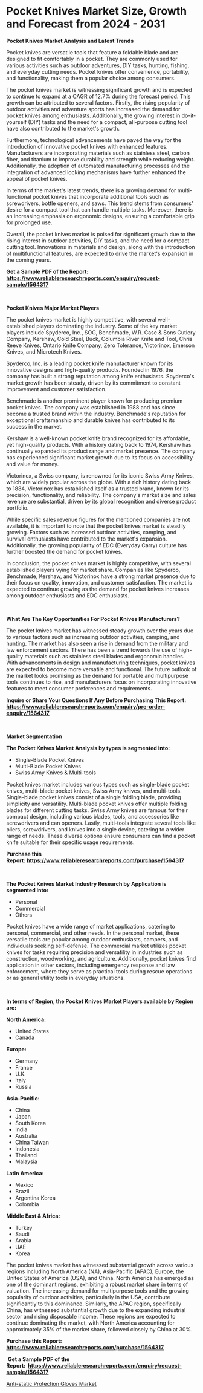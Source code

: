<p><h1>Pocket Knives Market Size, Growth and Forecast from 2024 - 2031</h1></p><p><strong>Pocket Knives Market Analysis and Latest Trends</strong></p>
<p><p>Pocket knives are versatile tools that feature a foldable blade and are designed to fit comfortably in a pocket. They are commonly used for various activities such as outdoor adventures, DIY tasks, hunting, fishing, and everyday cutting needs. Pocket knives offer convenience, portability, and functionality, making them a popular choice among consumers.</p><p>The pocket knives market is witnessing significant growth and is expected to continue to expand at a CAGR of 12.7% during the forecast period. This growth can be attributed to several factors. Firstly, the rising popularity of outdoor activities and adventure sports has increased the demand for pocket knives among enthusiasts. Additionally, the growing interest in do-it-yourself (DIY) tasks and the need for a compact, all-purpose cutting tool have also contributed to the market's growth.</p><p>Furthermore, technological advancements have paved the way for the introduction of innovative pocket knives with enhanced features. Manufacturers are incorporating materials such as stainless steel, carbon fiber, and titanium to improve durability and strength while reducing weight. Additionally, the adoption of automated manufacturing processes and the integration of advanced locking mechanisms have further enhanced the appeal of pocket knives.</p><p>In terms of the market's latest trends, there is a growing demand for multi-functional pocket knives that incorporate additional tools such as screwdrivers, bottle openers, and saws. This trend stems from consumers' desire for a compact tool that can handle multiple tasks. Moreover, there is an increasing emphasis on ergonomic designs, ensuring a comfortable grip for prolonged use.</p><p>Overall, the pocket knives market is poised for significant growth due to the rising interest in outdoor activities, DIY tasks, and the need for a compact cutting tool. Innovations in materials and design, along with the introduction of multifunctional features, are expected to drive the market's expansion in the coming years.</p></p>
<p><strong>Get a Sample PDF of the Report:&nbsp; <a href="https://www.reliableresearchreports.com/enquiry/request-sample/1564317">https://www.reliableresearchreports.com/enquiry/request-sample/1564317</a></strong></p>
<p>&nbsp;</p>
<p><strong>Pocket Knives Major Market Players</strong></p>
<p><p>The pocket knives market is highly competitive, with several well-established players dominating the industry. Some of the key market players include Spyderco, Inc., SOG, Benchmade, W.R. Case & Sons Cutlery Company, Kershaw, Cold Steel, Buck, Columbia River Knife and Tool, Chris Reeve Knives, Ontario Knife Company, Zero Tolerance, Victorinox, Emerson Knives, and Microtech Knives.</p><p>Spyderco, Inc. is a leading pocket knife manufacturer known for its innovative designs and high-quality products. Founded in 1976, the company has built a strong reputation among knife enthusiasts. Spyderco's market growth has been steady, driven by its commitment to constant improvement and customer satisfaction.</p><p>Benchmade is another prominent player known for producing premium pocket knives. The company was established in 1988 and has since become a trusted brand within the industry. Benchmade's reputation for exceptional craftsmanship and durable knives has contributed to its success in the market.</p><p>Kershaw is a well-known pocket knife brand recognized for its affordable, yet high-quality products. With a history dating back to 1974, Kershaw has continually expanded its product range and market presence. The company has experienced significant market growth due to its focus on accessibility and value for money.</p><p>Victorinox, a Swiss company, is renowned for its iconic Swiss Army Knives, which are widely popular across the globe. With a rich history dating back to 1884, Victorinox has established itself as a trusted brand, known for its precision, functionality, and reliability. The company's market size and sales revenue are substantial, driven by its global recognition and diverse product portfolio.</p><p>While specific sales revenue figures for the mentioned companies are not available, it is important to note that the pocket knives market is steadily growing. Factors such as increased outdoor activities, camping, and survival enthusiasts have contributed to the market's expansion. Additionally, the growing popularity of EDC (Everyday Carry) culture has further boosted the demand for pocket knives.</p><p>In conclusion, the pocket knives market is highly competitive, with several established players vying for market share. Companies like Spyderco, Benchmade, Kershaw, and Victorinox have a strong market presence due to their focus on quality, innovation, and customer satisfaction. The market is expected to continue growing as the demand for pocket knives increases among outdoor enthusiasts and EDC enthusiasts.</p></p>
<p>&nbsp;</p>
<p><strong>What Are The Key Opportunities For Pocket Knives Manufacturers?</strong></p>
<p><p>The pocket knives market has witnessed steady growth over the years due to various factors such as increasing outdoor activities, camping, and hunting. The market has also seen a rise in demand from the military and law enforcement sectors. There has been a trend towards the use of high-quality materials such as stainless steel blades and ergonomic handles. With advancements in design and manufacturing techniques, pocket knives are expected to become more versatile and functional. The future outlook of the market looks promising as the demand for portable and multipurpose tools continues to rise, and manufacturers focus on incorporating innovative features to meet consumer preferences and requirements.</p></p>
<p><strong>Inquire or Share Your Questions If Any Before Purchasing This Report: <a href="https://www.reliableresearchreports.com/enquiry/pre-order-enquiry/1564317">https://www.reliableresearchreports.com/enquiry/pre-order-enquiry/1564317</a></strong></p>
<p>&nbsp;</p>
<p><strong>Market Segmentation</strong></p>
<p><strong>The Pocket Knives Market Analysis by types is segmented into:</strong></p>
<p><ul><li>Single-Blade Pocket Knives</li><li>Multi-Blade Pocket Knives</li><li>Swiss Army Knives & Multi-tools</li></ul></p>
<p><p>Pocket knives market includes various types such as single-blade pocket knives, multi-blade pocket knives, Swiss Army knives, and multi-tools. Single-blade pocket knives consist of a single folding blade, providing simplicity and versatility. Multi-blade pocket knives offer multiple folding blades for different cutting tasks. Swiss Army knives are famous for their compact design, including various blades, tools, and accessories like screwdrivers and can openers. Lastly, multi-tools integrate several tools like pliers, screwdrivers, and knives into a single device, catering to a wider range of needs. These diverse options ensure consumers can find a pocket knife suitable for their specific usage requirements.</p></p>
<p><strong>Purchase this Report:&nbsp;<a href="https://www.reliableresearchreports.com/purchase/1564317">https://www.reliableresearchreports.com/purchase/1564317</a></strong></p>
<p>&nbsp;</p>
<p><strong>The Pocket Knives Market Industry Research by Application is segmented into:</strong></p>
<p><ul><li>Personal</li><li>Commercial</li><li>Others</li></ul></p>
<p><p>Pocket knives have a wide range of market applications, catering to personal, commercial, and other needs. In the personal market, these versatile tools are popular among outdoor enthusiasts, campers, and individuals seeking self-defense. The commercial market utilizes pocket knives for tasks requiring precision and versatility in industries such as construction, woodworking, and agriculture. Additionally, pocket knives find application in other sectors, including emergency response and law enforcement, where they serve as practical tools during rescue operations or as general utility tools in everyday situations.</p></p>
<p>&nbsp;</p>
<p><strong>In terms of Region, the Pocket Knives Market Players available by Region are:</strong></p>
<p>
    <p> <strong> North America: </strong>
        <ul>
            <li>United States</li>
            <li>Canada</li>
        </ul>
        </p> 
    <p> <strong> Europe: </strong>
        <ul>
            <li>Germany</li>
            <li>France</li>
            <li>U.K.</li>
            <li>Italy</li>
            <li>Russia</li>
        </ul>
        </p> 
    <p> <strong> Asia-Pacific: </strong>
        <ul>
            <li>China</li>
            <li>Japan</li>
            <li>South Korea</li>
            <li>India</li>
            <li>Australia</li>
            <li>China Taiwan</li>
            <li>Indonesia</li>
            <li>Thailand</li>
            <li>Malaysia</li>
        </ul>
        </p> 
    <p> <strong> Latin America: </strong>
        <ul>
            <li>Mexico</li>
            <li>Brazil</li>
            <li>Argentina Korea</li>
            <li>Colombia</li>
        </ul>
        </p> 
    <p> <strong> Middle East & Africa: </strong>
        <ul>
            <li>Turkey</li>
            <li>Saudi</li>
            <li>Arabia</li>
            <li>UAE</li>
            <li>Korea</li>
        </ul>
    </p>
    </p>
<p><p>The pocket knives market has witnessed substantial growth across various regions including North America (NA), Asia-Pacific (APAC), Europe, the United States of America (USA), and China. North America has emerged as one of the dominant regions, exhibiting a robust market share in terms of valuation. The increasing demand for multipurpose tools and the growing popularity of outdoor activities, particularly in the USA, contribute significantly to this dominance. Similarly, the APAC region, specifically China, has witnessed substantial growth due to the expanding industrial sector and rising disposable income. These regions are expected to continue dominating the market, with North America accounting for approximately 35% of the market share, followed closely by China at 30%.</p></p>
<p><strong>Purchase this Report: <a href="https://www.reliableresearchreports.com/purchase/1564317">https://www.reliableresearchreports.com/purchase/1564317</a></strong></p>
<p>&nbsp;<strong>Get a Sample PDF of the Report:&nbsp;&nbsp;<a href="https://www.reliableresearchreports.com/enquiry/request-sample/1564317">https://www.reliableresearchreports.com/enquiry/request-sample/1564317</a></strong></p>
<p><strong></strong></p>
<p><p><a href="https://github.com/guneycigdem35/Market-Research-Report-List-1/blob/main/anti-static-protection-gloves-market.md">Anti-static Protection Gloves Market</a></p></p>